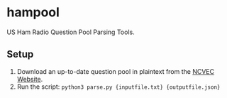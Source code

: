 # hampool
US Ham Radio Question Pool Parsing Tools.


## Setup
1. Download an up-to-date question pool in plaintext from the [NCVEC Website](http://www.ncvec.org/).
2. Run the script:
  ```python3 parse.py {inputfile.txt} {outputfile.json}```
